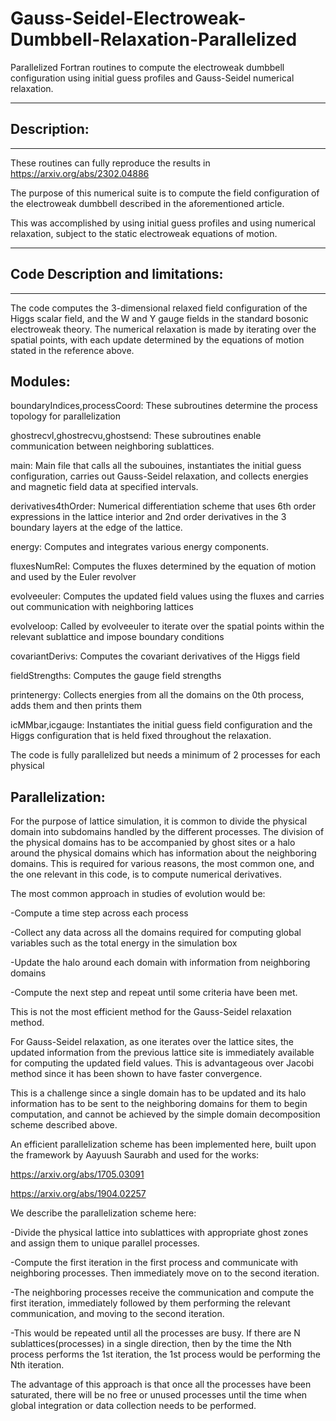 # Gauss-Seidel-Electroweak-Dumbbell-Relaxation-Parallelized
Parallelized Fortran routines to compute the electroweak dumbbell configuration using initial guess profiles and Gauss-Seidel numerical relaxation.

-----------------------------------------------------------------------------------------------------------------------------------------------------

Description:
---------------------------------
-----------------------------------------------------------------------------------------------------------------------------------------------------

These routines can fully reproduce the results in https://arxiv.org/abs/2302.04886

The purpose of this numerical suite is to compute the field configuration of the electroweak dumbbell described in the aforementioned article. 

This was accomplished by using initial guess profiles and using numerical relaxation, subject to the static electroweak equations of motion.

-----------------------------------------------------------------------------------------------------------------------------------------------------

Code Description and limitations:
---------------------------------
-----------------------------------------------------------------------------------------------------------------------------------------------------

The code computes the 3-dimensional relaxed field configuration of the Higgs scalar field, and the W and Y gauge fields in the standard bosonic electroweak 
theory. The numerical relaxation is made by iterating over the spatial points, with each update determined by the equations of motion stated in the reference above.

Modules:
-------

boundaryIndices,processCoord: These subroutines determine the process topology for parallelization

ghostrecvl,ghostrecvu,ghostsend: These subroutines enable communication between neighboring sublattices.

main: Main file that calls all the subouines, instantiates the initial guess configuration, carries out Gauss-Seidel relaxation, and collects energies and magnetic field data at specified intervals.

derivatives4thOrder: Numerical differentiation scheme that uses 6th order expressions in the lattice interior and 2nd order derivatives in the 3 boundary layers at the edge of the lattice.

energy: Computes and integrates various energy components.

fluxesNumRel: Computes the fluxes determined by the equation of motion and used by the Euler revolver

evolveeuler: Computes the updated field values using the fluxes and carries out communication with neighboring lattices

evolveloop: Called by evolveeuler to iterate over the spatial points within the relevant sublattice and impose boundary conditions

covariantDerivs: Computes the covariant derivatives of the Higgs field

fieldStrengths: Computes the gauge field strengths

printenergy: Collects energies from all the domains on the 0th process, adds them and then prints them

icMMbar,icgauge: Instantiates the initial guess field configuration and the Higgs configuration that is held fixed throughout the relaxation.

The code is fully parallelized but needs a minimum of 2 processes for each physical 

Parallelization:
----------------
For the purpose of lattice simulation, it is common to divide the physical domain into subdomains handled by the different processes.
The division of the physical domains has to be accompanied by ghost sites or a halo around the physical domains which has information about the neighboring 
domains. This is required for various reasons, the most common one, and the one relevant in this code, is to compute numerical derivatives.

The most common approach in studies of evolution would be:

-Compute a time step across each process

-Collect any data across all the domains required for computing global variables such as the total energy in the simulation box

-Update the halo around each domain with information from neighboring domains

-Compute the next step and repeat until some criteria have been met.

This is not the most efficient method for the Gauss-Seidel relaxation method.

For Gauss-Seidel relaxation, as one iterates over the lattice sites, the updated information from the previous lattice site is immediately available
for computing the updated field values. This is advantageous over Jacobi method since it has been shown to have faster convergence.

This is a challenge since a single domain has to be updated and its halo information has to be sent to the neighboring domains for them to begin computation,
and cannot be achieved by the simple domain decomposition scheme described above.

An efficient parallelization scheme has been implemented here, built upon the framework by Aayuush Saurabh and used for the works:

https://arxiv.org/abs/1705.03091

https://arxiv.org/abs/1904.02257

We describe the parallelization scheme here:

-Divide the physical lattice into sublattices with appropriate ghost zones and assign them to unique parallel processes.

-Compute the first iteration in the first process and communicate with neighboring processes. Then immediately move on to the second iteration.

-The neighboring processes receive the communication and compute the first iteration, immediately followed by them performing the relevant communication, and moving to the second iteration.

-This would be repeated until all the processes are busy. If there are N sublattices(processes) in a single direction, then by the time the Nth process performs the 1st iteration, the 1st process would be performing the Nth iteration.

The advantage of this approach is that once all the processes have been saturated, there will be no free or unused processes until the time when global integration or data collection needs to be performed.
